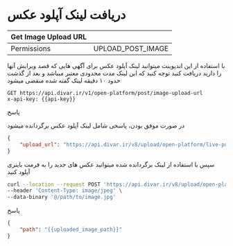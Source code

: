 # دریافت لینک آپلود عکس

| Get Image Upload URL |                   |
|----------------------|-------------------|
| Permissions          | UPLOAD_POST_IMAGE |

با استفاده از این اندپوینت میتوانید لینک آپلود عکس برای آگهی هایی که قصد ویرایش آنها را دارید دریافت کنید
توجه کنید که این لینک مدت محدودی معتبر میباشد و بعد از گذشت حدود ۱۰ دقیقه لینک گفته شده منقضی میشود
<br>
```http request
GET https://api.divar.ir/v1/open-platform/post/image-upload-url
x-api-key: {{api-key}}
```

پاسخ

در صورت موفق بودن، پاسخی شامل لینک آپلود عکس برگردانده میشود


```json
{
    "upload_url": "https://api.divar.ir/v8/upload/open-platform/live-post-image/<token>"
}
```

سپس با استفاده از لینک برگردانده شده میتوانید عکس های جدید را به فرمت باینری آپلود کنید

```bash
curl --location --request POST 'https://api.divar.ir/v8/upload/open-platform/live-post-image/<token>' \
--header 'Content-Type: image/jpeg' \
--data-binary '@/path/to/image.jpg'
```

پاسخ
```json
{
    "path": "{{uploaded_image_path}}"
}
```
